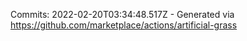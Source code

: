 Commits: 2022-02-20T03:34:48.517Z - Generated via https://github.com/marketplace/actions/artificial-grass
<br>
